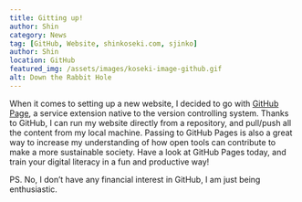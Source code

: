 ```yaml
---
title: Gitting up!
author: Shin
category: News
tag: [GitHub, Website, shinkoseki.com, sjinko]
author: Shin
location: GitHub
featured_img: /assets/images/koseki-image-github.gif
alt: Down the Rabbit Hole
---
```

When it comes to setting up a new website, I decided to go with [GitHub Page](https://pages.github.com), a service extension native to the version controlling system. Thanks to GitHub, I can run my website directly from a repository, and pull/push all the content from my local machine. Passing to GitHub Pages is also a great way to increase my understanding of how open tools can contribute to make a more sustainable society. Have a look at GitHub Pages today, and train your digital literacy in a fun and productive way!

PS. No, I don’t have any financial interest in GitHub, I am just being enthusiastic.
